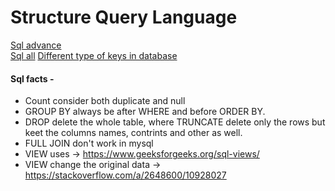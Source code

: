 # Structure Query Language  
[Sql advance](https://www.youtube.com/watch?v=ZNObiptSMSI&list=PL_nMO-wncU0nYz_BFwHJENd2YWoobA9Ly&index=1)  
[Sql all](https://www.mysqltutorial.org/)
[Different type of keys in database](https://www.guru99.com/dbms-keys.html#7)  
#### Sql facts -  
* Count consider both duplicate and null  
* GROUP BY always be after WHERE and before ORDER BY.  
* DROP delete the whole table, where TRUNCATE delete only the rows but keet the columns names, contrints and other as well.  
* FULL JOIN don't work in mysql  
* VIEW uses -> https://www.geeksforgeeks.org/sql-views/  
* VIEW change the original data -> https://stackoverflow.com/a/2648600/10928027

